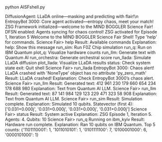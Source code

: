 python AISFshell.py

DiffusionAgent: LLaDA online—masking and predicting with flair!\n
EntropyBot 3000: Core agent activated—entropy chaos, meet your match!
ZSG Framework initialized—welcome to the MIND BOGGLER Science Fair!
DFSN enabled: Agents syncing for chaos control!
ZSG activated for Episode 1, Iteration 5
Welcome to the MIND BOGGLER Science Fair Shell! Type 'help' for commands.
Science Fair> help
Result: Available commands
Explanation: help: Show this message
run_sim: Run F0Z Chip simulation
run_q: Run on IBM Quantum
plot_q: Visualize hardware counts
run_llm: Generate text with Quantum AI
run_orchestra: Generate orchestral score
run_llada: Simulate LLaDA diffusion
plot_llada: Visualize LLaDA results
status: Check system state
exit: Quit shell
Science Fair> run_llada
EntropyBot 3000: Chaos alert! LLaDA crashed with 'NoneType' object has no attribute 'py_zero_math'
Result: LLaDA crashed!
Explanation: Check EntropyBot 3000’s chaos alert.
Science Fair> run_llm
Result: Generated text: 412 961 230 179 660 654 234 178 688 980
Explanation: Text from Quantum AI LLM.
Science Fair> run_llm
Result: Generated text: 87 141 984 129 123 229 471 323 58 908
Explanation: Text from Quantum AI LLM.
Science Fair> run_sim
Result: Simulation complete.
Explanation: Simulated 10 qubits. Statevector (first 4): ['0.031+0.000j', '0.031+0.000j', '0.031+0.000j', '0.031+0.000j']
Science Fair> status
Result: System active
Explanation: ZSG Episode 1, Iteration 5. Agents: 4. Qubits: 10
Science Fair> run_q
Running on ibm_kyiv
Result: Hardware run complete.
Explanation: Ran 10 qubits on IBM Quantum. Top 5 counts: {'1101110001': 1, '1011010101': 1, '0101111100': 7, '0100001000': 6, '0000101000': 1}

